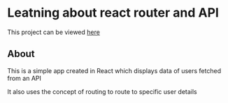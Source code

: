 # Leatning about react router and API

This project can be viewed [here](link.com)

## About

This is a simple app created in React which displays data of users fetched from an API

It also uses the concept of routing to route to specific user details
